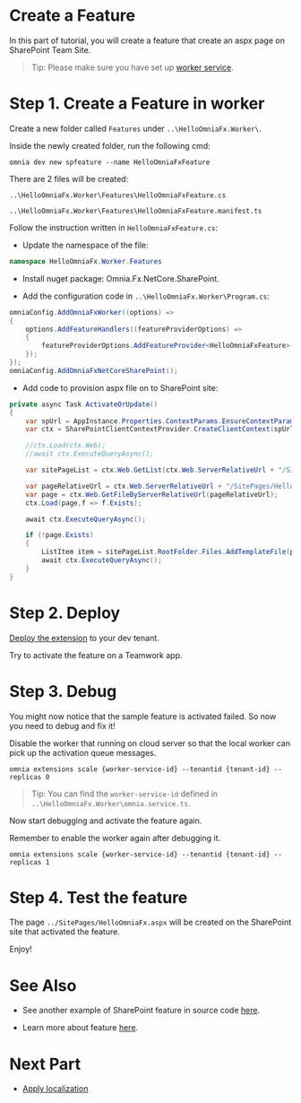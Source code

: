 # Create a Feature

In this part of tutorial, you will create a feature that create an aspx page on SharePoint Team Site.

>Tip: Please make sure you have set up [worker service](../create-timer-job#create-a-worker-service).

# Step 1. Create a Feature in worker

Create a new folder called `Features` under `..\HelloOmniaFx.Worker\`.

Inside the newly created folder, run the following cmd:

```
omnia dev new spfeature --name HelloOmniaFxFeature
```

There are 2 files will be created:
 
 `..\HelloOmniaFx.Worker\Features\HelloOmniaFxFeature.cs` 
 
 `..\HelloOmniaFx.Worker\Features\HelloOmniaFxFeature.manifest.ts`

Follow the instruction written in `HelloOmniaFxFeature.cs`:

- Update the namespace of the file:

```cs
namespace HelloOmniaFx.Worker.Features
```

- Install nuget package: Omnia.Fx.NetCore.SharePoint.

- Add the configuration code in `..\HelloOmniaFx.Worker\Program.cs`:

```cs
omniaConfig.AddOmniaFxWorker((options) =>
{
    options.AddFeatureHandlers((featureProviderOptions) =>
    {
        featureProviderOptions.AddFeatureProvider<HelloOmniaFxFeature>();
    });
});
omniaConfig.AddOmniaFxNetCoreSharePoint();
```

- Add code to provision aspx file on to SharePoint site:

```cs
private async Task ActivateOrUpdate()
{
    var spUrl = AppInstance.Properties.ContextParams.EnsureContextParamStringValue(Omnia.Fx.SharePoint.Constants.Parameters.SPUrl);
    var ctx = SharePointClientContextProvider.CreateClientContext(spUrl);

    //ctx.Load(ctx.Web);
    //await ctx.ExecuteQueryAsync();

    var sitePageList = ctx.Web.GetList(ctx.Web.ServerRelativeUrl + "/SitePages");

    var pageRelativeUrl = ctx.Web.ServerRelativeUrl + "/SitePages/HelloOmniaFx.aspx";
    var page = ctx.Web.GetFileByServerRelativeUrl(pageRelativeUrl);
    ctx.Load(page,f => f.Exists);

    await ctx.ExecuteQueryAsync();

    if (!page.Exists)
    {
        ListItem item = sitePageList.RootFolder.Files.AddTemplateFile(pageRelativeUrl, TemplateFileType.StandardPage).ListItemAllFields;
        await ctx.ExecuteQueryAsync();
    }
}
```

# Step 2. Deploy 

[Deploy the extension](../deploy-extension#deploy-an-extension) to your dev tenant.

Try to activate the feature on a Teamwork app.

# Step 3. Debug

You might now notice that the sample feature is activated failed. So now you need to debug and fix it!

Disable the worker that running on cloud server so that the local worker can pick up the activation queue messages.

```
omnia extensions scale {worker-service-id} --tenantid {tenant-id} --replicas 0	
```

>Tip: You can find the `worker-service-id` defined in `..\HelloOmniaFx.Worker\omnia.service.ts`.

Now start debugging and activate the feature again.

Remember to enable the worker again after debugging it.

```
omnia extensions scale {worker-service-id} --tenantid {tenant-id} --replicas 1	
```

# Step 4. Test the feature

The page `../SitePages/HelloOmniaFx.aspx` will be created on the SharePoint site that activated the feature.

Enjoy!

# See Also

- See another example of SharePoint feature in source code [here](https://github.com/preciofishbone/OmniaFx/tree/master/src/Examples/Features/SharePointBasic).

- Learn more about feature [here](https://github.com/preciofishbone/OmniaFx/tree/master/docs/tutorials/omnia-learn/omnia-feature#omnia-feature). 

# Next Part
-   [Apply localization](../apply-localization#apply-localization)